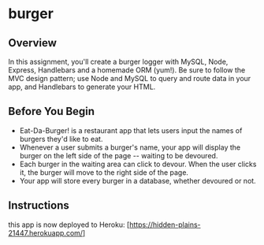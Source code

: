 # burger
## Overview
In this assignment, you'll create a burger logger with MySQL, Node, Express, Handlebars and a homemade ORM (yum!). Be sure to follow the MVC design pattern; use Node and MySQL to query and route data in your app, and Handlebars to generate your HTML.

## Before You Begin
- Eat-Da-Burger! is a restaurant app that lets users input the names of burgers they'd like to eat.
- Whenever a user submits a burger's name, your app will display the burger on the left side of the page -- waiting to be devoured.
- Each burger in the waiting area can click to devour. When the user clicks it, the burger will move to the right side of the page.
- Your app will store every burger in a database, whether devoured or not.

## Instructions

this app is now deployed to Heroku: [https://hidden-plains-21447.herokuapp.com/]
